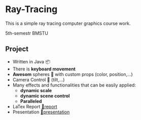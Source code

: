 # Ray-Tracing
This is a simple ray tracing computer graphics course work.

5th-semestr BMSTU 

## Project

- Written in Java 📦
- There is **keyboard movement**
- **Awesom** spheres 🌟 with custom props (color, position,...) 
- Camera Control 📐 (tilt,...)
- Many effects and functionalities that can be easily applied:
  - **dynamic scale**
  - **dynamic scene control**
  - **Paralleled**
- LaTex Report [🔗report](https://github.com/Sakerini/Ray-Tracing/blob/main/Docs/%D0%A0%D0%9F%D0%97.pdf)
- Presentation [🔗presentation](https://github.com/Sakerini/Ray-Tracing/blob/main/Docs/Black%20and%20White%20Dark%20Tech%20Lines%20Online%20Game%20Streaming%20Creative%20Presentation.pdf)
